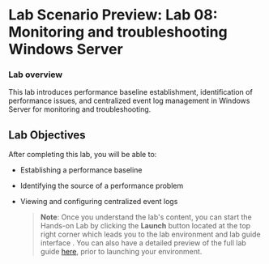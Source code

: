 # Lab Scenario Preview: Lab 08: Monitoring and troubleshooting Windows Server

### Lab overview

This lab introduces performance baseline establishment, identification of performance issues, and centralized event log management in Windows Server for monitoring and troubleshooting.

## Lab Objectives
  
After completing this lab, you will be able to:

+  Establishing a performance baseline
+  Identifying the source of a performance problem
+ Viewing and configuring centralized event logs


   >**Note**: Once you understand the lab's content, you can start the Hands-on Lab by clicking the **Launch** button located at the top right corner which leads you to the lab environment and lab guide interface . You can also have a detailed preview of the full lab guide [here](https://experience.cloudlabs.ai/#/labguidepreview/99fddfc3-3388-4378-a87b-e3039b87921f), prior to launching your environment.


